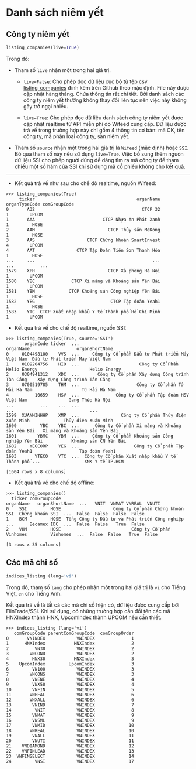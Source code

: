 # Danh sách niêm yết

## Công ty niêm yết
```python
listing_companies(live=True)
```

Trong đó: 

- Tham số `live` nhận một trong hai giá trị.
  - `live=False`: Cho phép đọc dữ liệu cục bộ từ tệp csv [listing_companies](https://raw.githubusercontent.com/thinh-vu/vnstock/beta/data/listing_companies_enhanced-2023.csv) đính kèm trên Github theo mặc định. File này được cập nhật hàng tháng. Chứa thông tin rất chi tiết. Bởi danh sách các công ty niêm yết thường không thay đổi liên tục nên việc này không gây trở ngại nhiều.

  - `live=True`: Cho phép đọc dữ liệu danh sách công ty niêm yết được cập nhật realtime từ API miễn phí do Wifeed cung cấp. Dữ liệu được trả về trong trường hợp này chỉ gồm 4 thông tin cơ bản: mã CK, tên công ty, mã phân loại công ty, sàn niêm yết.

- Tham số `source` nhận một trong hai giá trị là `Wifeed` (mặc định) hoặc `SSI`. Bỏ qua tham số này nếu sử dụng `live=True`. Việc bổ sung thêm nguòn dữ liệu SSI cho phép người dùng dễ dàng tìm ra mã công ty để tham chiếu một số hàm của SSI khi sử dụng mã cổ phiếu không cho kết quả.

---

- Kết quả trả về như sau cho chế độ realtime, nguồn Wifeed:

```shell
>>> listing_companies(True)
     ticker                                       organName  organTypeCode comGroupCode
0       A32                                         CTCP 32              1        UPCOM
1       AAA                          CTCP Nhựa An Phát Xanh              1         HOSE
2       AAM                            CTCP Thủy sản MeKong              1         HOSE
3       AAS                    CTCP Chứng khoán SmartInvest              4        UPCOM
4       AAT                CTCP Tập Đoàn Tiên Sơn Thanh Hóa              1         HOSE
...     ...                                             ...            ...          ...
1579    XPH                            CTCP Xà phòng Hà Nội              1        UPCOM
1580    YBC              CTCP Xi măng và Khoáng sản Yên Bái              1        UPCOM
1581    YBM             CTCP Khoáng sản Công nghiệp Yên Bái              1         HOSE
1582    YEG                             CTCP Tập đoàn Yeah1              1         HOSE
1583    YTC  CTCP Xuất nhập khẩu Y tế Thành phố Hồ Chí Minh              1        UPCOM
```

- Kết quả trả về cho chế độ realtime, nguồn SSI:

```shell
>>> listing_companies(True, source='SSI')
       organCode ticker  ...                                          organName                  organShortName
0     0104498100    VVS  ...     Công ty Cổ phần Đầu tư Phát triển Máy Việt Nam  Đầu tư Phát triển Máy Việt Nam
1     0109204756    HIO  ...                       Công ty Cổ Phần Helio Energy                    Helio Energy
2     0304941312    XDC  ...       Công ty Cổ phần Xây dựng Công trình Tân Cảng    Xây dựng Công trình Tân Cảng
3     0700519785    THM  ...                      Công ty Cổ phần Tứ Hải Hà Nam                   Tứ Hải Hà Nam
4          10659    HSV  ...              Công ty Cổ phần Tập đoàn HSV Việt Nam                Gang Thép Hà Nội
...          ...    ...  ...                                                ...                             ...
1599  XUANMINHHP    XMP  ...                Công ty Cổ phần Thủy điện Xuân Minh             Thủy điện Xuân Minh
1600         YBC    YBC  ...      Công ty Cổ phần Xi măng và Khoáng sản Yên Bái   Xi măng và Khoáng sản Yên Bái
1601        YBMC    YBM  ...     Công ty Cổ phần Khoáng sản Công nghiệp Yên Bái           Khoáng sản CN Yên Bái
1602     YEGCORP    YEG  ...                     Công ty Cổ phần Tập đoàn Yeah1                  Tập đoàn Yeah1
1603       YTECO    YTC  ...  Công ty Cổ phần Xuất nhập khẩu Y tế Thành phố ...                 XNK Y tế TP.HCM

[1604 rows x 8 columns]

```

- Kết quả trả về cho chế độ offline:

```shell
>>> listing_companies()
  ticker comGroupCode                                          organName   organShortName  ...   VNIT  VNMAT VNREAL  VNUTI
0    SSI         HOSE                    Công ty Cổ phần Chứng khoán SSI  Chứng khoán SSI  ...  False  False  False  False
1    BCM         HOSE  Tổng Công ty Đầu tư và Phát triển Công nghiệp ...      Becamex IDC  ...  False  False   True  False
2    VHM         HOSE                           Công ty Cổ phần Vinhomes         Vinhomes  ...  False  False   True  False

[3 rows x 35 columns]
```

## Các mã chỉ số

```python
indices_listing (lang='vi')
```
Trong đó, tham số `lang` cho phép nhận một trong hai giá trị là `vi` cho Tiếng Việt, `en` cho Tiếng Anh.

Kết quả trả về là tất cả các mã chỉ số hiện có, dữ liệu được cung cấp bởi FiinTrade/SSI. Khi sử dụng, có những trường hợp cần đổi tên các mã HNXIndex thành HNX, UpcomIndex thành UPCOM nếu cần thiết.

```shell
>>> indices_listing (lang='vi')
   comGroupCode parentComGroupCode  comGroupOrder
0       VNINDEX            VNINDEX              1
1      HNXIndex           HNXIndex              2
2          VN30            VNINDEX              2
3        VNCOND            VNINDEX              2
4         HNX30           HNXIndex              3
5    UpcomIndex         UpcomIndex              3
6         VN100            VNINDEX              3
7        VNCONS            VNINDEX              3
8         VNENE            VNINDEX              4
9         VNX50            VNINDEX              4
10        VNFIN            VNINDEX              5
11       VNHEAL            VNINDEX              6
12       VNXALL            VNINDEX              6
13        VNIND            VNINDEX              7
14         VNIT            VNINDEX              8
15        VNMAT            VNINDEX              9
16        VNSML            VNINDEX              9
17        VNMID            VNINDEX             10
18       VNREAL            VNINDEX             10
19        VNALL            VNINDEX             11
20        VNUTI            VNINDEX             11
21    VNDIAMOND            VNINDEX             12
22    VNFINLEAD            VNINDEX             13
23  VNFINSELECT            VNINDEX             14
24         VNSI            VNINDEX             17
```